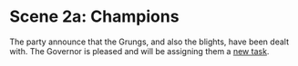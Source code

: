 # Scene 2a: Champions

The party announce that the Grungs, and also the blights, have been dealt with.
The Governor is pleased and will be assigning them a
[new task](../epilogue/a.md).
